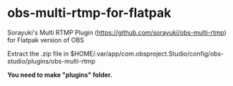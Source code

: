 # obs-multi-rtmp-for-flatpak
Sorayuki's Multi RTMP Plugin (https://github.com/sorayuki/obs-multi-rtmp) for Flatpak version of OBS

Extract the .zip file in $HOME/.var/app/com.obsproject.Studio/config/obs-studio/plugins/obs-multi-rtmp

**You need to make "plugins" folder.**
